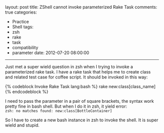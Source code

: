 layout: post
title: ZShell cannot invoke parameterized Rake Task
comments: true
categories:
  - Practice
  - Shell
tags:
  - zsh
  - rake
  - task
  - compatibility
  - parameter
date: 2012-07-20 08:00:00
---
Just met a super wield question in zsh when I trying to invoke a parameterized rake task.
I have a rake task that helps me to create class and related test case for coffee script. It should be invoked in this way:

{% codeblock Invoke Rake Task lang:bash %}
rake new:class[class_name]
{% endcodeblock %}

I need to pass the parameter in a pair of square brackets, the syntax work pretty fine in bash shell. But when I do it in zsh, it yield error:  
`zsh: no matches found: new:class[BottleContainer]`

So I have to create a new bash instance in zsh to invoke the shell. It is super wield and stupid.
